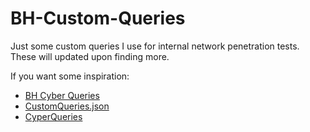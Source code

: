 # BH-Custom-Queries

Just some custom queries I use for internal network penetration tests. These will updated upon finding more.

If you want some inspiration: 
- [BH Cyber Queries](https://stmxcsr.com/micro/bh-cypher-queries.html)
- [CustomQueries.json](https://gist.github.com/seajaysec/a4d4a545047a51053d52cba567f78a9b)
- [CyperQueries](https://gist.github.com/seajaysec/c7f0995b5a6a2d30515accde8513f77d)
